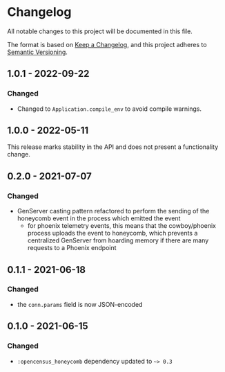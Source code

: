 # Changelog

All notable changes to this project will be documented in this file.

The format is based on [Keep a
Changelog](https://keepachangelog.com/en/1.0.0/), and this project adheres to
[Semantic Versioning](https://semver.org/spec/v2.0.0.html).

## 1.0.1 - 2022-09-22

### Changed

- Changed to `Application.compile_env` to avoid compile warnings.

## 1.0.0 - 2022-05-11

This release marks stability in the API and does not present a functionality
change.

## 0.2.0 - 2021-07-07

### Changed

- GenServer casting pattern refactored to perform the sending of the honeycomb
  event in the process which emitted the event
    - for phoenix telemetry events, this means that the cowboy/phoenix process
      uploads the event to honeycomb, which prevents a centralized GenServer
      from hoarding memory if there are many requests to a Phoenix endpoint

## 0.1.1 - 2021-06-18

### Changed

- the `conn.params` field is now JSON-encoded

## 0.1.0 - 2021-06-15

### Changed

- `:opencensus_honeycomb` dependency updated to `~> 0.3`
